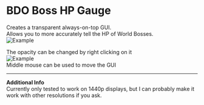 # BDO Boss HP Gauge

Creates a transparent always-on-top GUI.<br>
Allows you to more accurately tell the HP of World Bosses.<br>
![Example](https://i.imgur.com/z0YeVfq.png)
<br>

The opacity can be changed by right clicking on it<br>
![Example](https://i.imgur.com/GSzMbBe.png)
<br>
Middle mouse can be used to move the GUI

<hr>

<b>Additional Info</b><br>
Currently only tested to work on 1440p displays, but I can probably make it work with other resolutions if you ask.<br>
